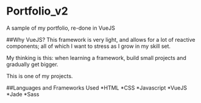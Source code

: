 # Portfolio_v2
A sample of my portfolio, re-done in VueJS

##Why VueJS?
This framework is very light, and allows for a lot of reactive components; all of which I want to stress as I grow in my skill set.

My thinking is this: when learning a framework, build small projects and gradually get bigger.

This is one of my projects.

##Languages and Frameworks Used
 *HTML
 *CSS
 *Javascript
 *VueJS
 *Jade
 *Sass
